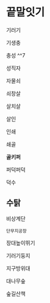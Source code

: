 # 끝말잇기

기러기

기생충

충성 ^^7

성직자

자물쇠

쇠창살

살치살

살인

인쇄

쇄골

**골키퍼**

퍼덕퍼덕

덕수

수탉
---

비상계단

`단무지공장`

장대높이뛰기

기러기둥지

지구방위대

대나무숲

숲길산책